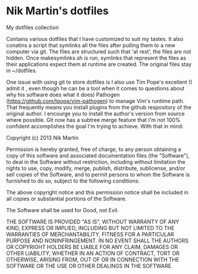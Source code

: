 Nik Martin's dotfiles
========

My dotfiles collection

Contains various dotfiles that I have customized to suit my tastes. It also conatins a script that 
symlinks all the files after pulling them to a new computer via git. The files are structured such 
that 'at rest', the files are not hidden.  Once makesymlinks.sh is run, symlinks that represent 
the files as their applications expect them at runtime are created. The original files stay
in ~/dotfiles.

One issue with using git to store dotfiles is I also use Tim Pope's excellent (I admit it , even 
though he can be a tool when it comes to questions about why his software does what it does) Pathogen
(https://github.com/tpope/vim-pathogen) to manage Vim's runtime path. That frequently means you 
install plugins from the github respository of the original author. I encourge you to install the 
author's version from source where possible.  Git now has a subtree merge feature that I'm not 100% 
confident accomplishes the goal I'm trying to achieve. With that in mind:

Copyright (c) 2013 Nik Martin

Permission is hereby granted, free of charge, to any person obtaining a copy of this software and 
associated documentation files (the "Software"), to deal in the Software without restriction, 
including without limitation the rights to use, copy, modify, merge, publish, distribute, sublicense,
and/or sell copies of the Software, and to permit persons to whom the Software is furnished to do 
so, subject to the following conditions:

The above copyright notice and this permission notice shall be included in all copies or substantial
 portions of the Software.

The Software shall be used for Good, not Evil.

THE SOFTWARE IS PROVIDED "AS IS", WITHOUT WARRANTY OF ANY KIND, EXPRESS OR IMPLIED, INCLUDING BUT 
NOT LIMITED TO THE WARRANTIES OF MERCHANTABILITY, FITNESS FOR A PARTICULAR PURPOSE AND NONINFRINGEMENT. 
IN NO EVENT SHALL THE AUTHORS OR COPYRIGHT HOLDERS BE LIABLE FOR ANY CLAIM, DAMAGES OR OTHER LIABILITY, 
WHETHER IN AN ACTION OF CONTRACT, TORT OR OTHERWISE, ARISING FROM, OUT OF OR IN CONNECTION WITH THE 
SOFTWARE OR THE USE OR OTHER DEALINGS IN THE SOFTWARE.
